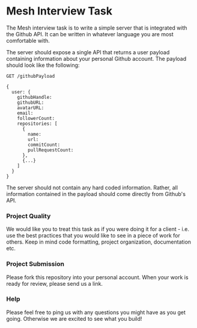 # Mesh Interview Task

The Mesh interview task is to write a simple server that is integrated with the Github API. It can be written in whatever language you are most comfortable with.

The server should expose a single API that returns a user payload containing information about your personal Github account. The payload should look like the following:

```
GET /githubPayload

{
  user: {
    githubHandle:
    githubURL:
    avatarURL:
    email:
    followerCount:
    repositories: [
      {
        name:
        url:
        commitCount:
        pullRequestCount:
      },
      {...}
    ]
  }
}
```

The server should not contain any hard coded information. Rather, all information contained in the payload should come directly from Github's API.

### Project Quality

We would like you to treat this task as if you were doing it for a client - i.e. use the best practices that you would like to see in a piece of work for others. Keep in mind code formatting, project organization, documentation etc.

### Project Submission

Please fork this repository into your personal account. When your work is ready for review, please send us a link.

### Help

Please feel free to ping us with any questions you might have as you get going. Otherwise we are excited to see what you build!
